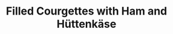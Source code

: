 ---
title: Filled Courgettes with Ham and Hüttenkäse
name: Filled Courgettes with Hame and Hüttenkäse
layout: recipe
totalTime: PT40M
recipeYield: 2
description: What if flammkuchen was a vegetable? 🤔 I am sure that with the many toppings you have already tried on the dough, you can also experiment with this recipe. It's great how it can vary from very healthy (not a lot of cheese on top) to guilty pleasure (moooore cheese). And it mixes Dutch with German.
recipeIngredient:
  courgettes: 2
  yellow onion: 1
  olive oil: 2tbsp
  ham cubes: 100g
  parsley: 20g
  hüttenkäse: 100g
  old dutch cheese (or similar; grated): 100g 
recipeInstruction:
  - Preheat the oven at 220°C.
  - Cut the courgettes in half (length-wise) and hollow them out with a spoon, leaving about 1,5cm thickness on all sides.
  - Cut the onion and courgette pulp into small pieces and mix.
  - Bake the mixture in the oil on low heat for ca. 5 minutes. Add the ham cubes in the last minute.
  - Sprinkle plenty of salt and pepper on the inside of the halved courgettes.
  - Mix the hüttenkäse with half of the Dutch cheese, shredded parsley and the pulp mixture.
  - Fill the courgette with the mixture and top with the rest of the cheese.
  - Put the courgettes in the oven with a tiny sprinkle of olive oil.
  - Bake the from 25 minutes or until golden brown on top.
---